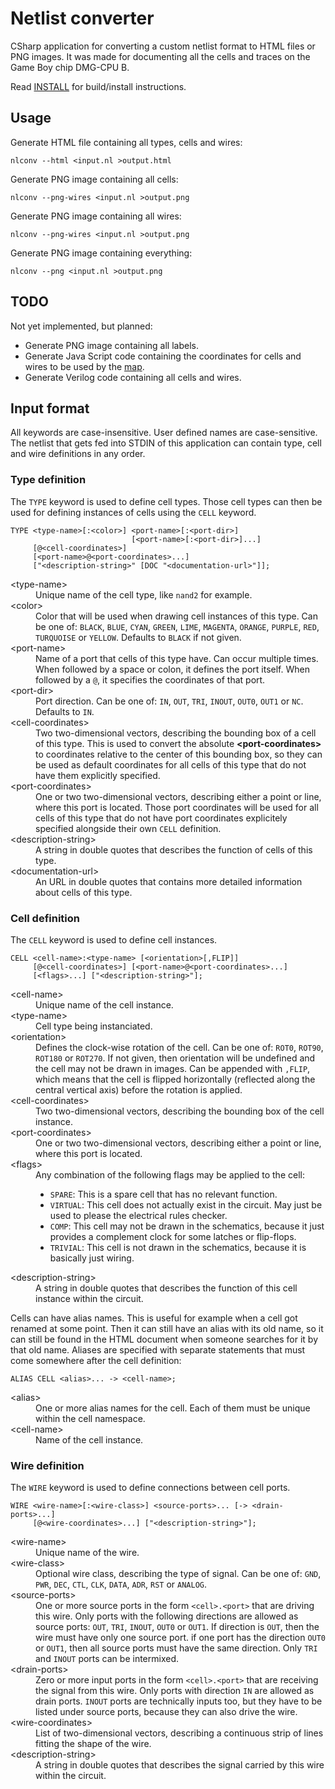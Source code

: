 Netlist converter
=================

CSharp application for converting a custom netlist format to HTML files or PNG images. It was made for documenting
all the cells and traces on the Game Boy chip DMG-CPU B.

Read [INSTALL](INSTALL) for build/install instructions.


Usage
-----

Generate HTML file containing all types, cells and wires:
```
nlconv --html <input.nl >output.html
```

Generate PNG image containing all cells:
```
nlconv --png-wires <input.nl >output.png
```

Generate PNG image containing all wires:
```
nlconv --png-wires <input.nl >output.png
```

Generate PNG image containing everything:
```
nlconv --png <input.nl >output.png
```


TODO
----

Not yet implemented, but planned:
* Generate PNG image containing all labels.
* Generate Java Script code containing the coordinates for cells and wires to be used by the
  [map](https://github.com/msinger/dmg_cpu_b_map).
* Generate Verilog code containing all cells and wires.


Input format
------------

All keywords are case-insensitive. User defined names are case-sensitive.
The netlist that gets fed into STDIN of this application can contain type, cell and wire definitions in any order.

### Type definition

The `TYPE` keyword is used to define cell types. Those cell types can then be used for defining instances of cells using
the `CELL` keyword.

```
TYPE <type-name>[:<color>] <port-name>[:<port-dir>]
                           [<port-name>[:<port-dir>]...]
     [@<cell-coordinates>]
     [<port-name>@<port-coordinates>...]
     ["<description-string>" [DOC "<documentation-url>"]];
```

<dl>
  <dt>&lt;type-name&gt;</dt>
  <dd>Unique name of the cell type, like <code>nand2</code> for example.</dd>

  <dt>&lt;color&gt;</dt>
  <dd>
    Color that will be used when drawing cell instances of this type.
    Can be one of: <code>BLACK</code>, <code>BLUE</code>, <code>CYAN</code>, <code>GREEN</code>, <code>LIME</code>,
    <code>MAGENTA</code>, <code>ORANGE</code>, <code>PURPLE</code>, <code>RED</code>, <code>TURQUOISE</code> or
    <code>YELLOW</code>. Defaults to <code>BLACK</code> if not given.
  </dd>

  <dt>&lt;port-name&gt;</dt>
  <dd>
    Name of a port that cells of this type have. Can occur multiple times. When followed by a space or
    colon, it defines the port itself. When followed by a <code>@</code>, it specifies the coordinates of that port.
  </dd>

  <dt>&lt;port-dir&gt;</dt>
  <dd>
    Port direction. Can be one of: <code>IN</code>, <code>OUT</code>, <code>TRI</code>, <code>INOUT</code>,
    <code>OUT0</code>, <code>OUT1</code> or <code>NC</code>. Defaults to <code>IN</code>.
  </dd>

  <dt>&lt;cell-coordinates&gt;</dt>
  <dd>
    Two two-dimensional vectors, describing the bounding box of a cell of this type.
    This is used to convert the absolute <b>&lt;port-coordinates&gt;</b> to coordinates relative to the
    center of this bounding box, so they can be used as default coordinates for all cells of this type that
    do not have them explicitly specified.
  </dd>

  <dt>&lt;port-coordinates&gt;</dt>
  <dd>
    One or two two-dimensional vectors, describing either a point or line, where this port is located. Those port
    coordinates will be used for all cells of this type that do not have port coordinates explicitely specified
    alongside their own <code>CELL</code> definition.
  </dd>

  <dt>&lt;description-string&gt;</dt>
  <dd>A string in double quotes that describes the function of cells of this type.</dd>

  <dt>&lt;documentation-url&gt;</dt>
  <dd>An URL in double quotes that contains more detailed information about cells of this type.</dd>
</dl>


### Cell definition

The `CELL` keyword is used to define cell instances.

```
CELL <cell-name>:<type-name> [<orientation>[,FLIP]]
     [@<cell-coordinates>] [<port-name>@<port-coordinates>...]
     [<flags>...] ["<description-string>"];
```

<dl>
  <dt>&lt;cell-name&gt;</dt>
  <dd>Unique name of the cell instance.</dd>

  <dt>&lt;type-name&gt;</dt>
  <dd>Cell type being instanciated.</dd>

  <dt>&lt;orientation&gt;</dt>
  <dd>
    Defines the clock-wise rotation of the cell. Can be one of: <code>ROT0</code>, <code>ROT90</code>,
    <code>ROT180</code> or <code>ROT270</code>. If not given, then orientation will be undefined and the
    cell may not be drawn in images. Can be appended with <code>,FLIP</code>, which means that the cell is
    flipped horizontally (reflected along the central vertical axis) before the rotation is applied.
  </dd>

  <dt>&lt;cell-coordinates&gt;</dt>
  <dd>Two two-dimensional vectors, describing the bounding box of the cell instance.</dd>

  <dt>&lt;port-coordinates&gt;</dt>
  <dd>One or two two-dimensional vectors, describing either a point or line, where this port is located.</dd>

  <dt>&lt;flags&gt;</dt>
  <dd>
    Any combination of the following flags may be applied to the cell:
    <ul>
      <li><code>SPARE</code>:   This is a spare cell that has no relevant function.</li>
      <li><code>VIRTUAL</code>: This cell does not actually exist in the circuit. May just be used to please the
                                electrical rules checker.</li>
      <li><code>COMP</code>:    This cell may not be drawn in the schematics, because it just provides a complement
                                clock for some latches or flip-flops.</li>
      <li><code>TRIVIAL</code>: This cell is not drawn in the schematics, because it is basically just wiring.</li>
    </ul>
  </dd>

  <dt>&lt;description-string&gt;</dt>
  <dd>A string in double quotes that describes the function of this cell instance within the circuit.</dd>
</dl>

Cells can have alias names. This is useful for example when a cell got renamed at some point. Then it can still
have an alias with its old name, so it can still be found in the HTML document when someone searches for it by
that old name. Aliases are specified with separate statements that must come somewhere after the cell definition:

```
ALIAS CELL <alias>... -> <cell-name>;
```

<dl>
  <dt>&lt;alias&gt;</dt>
  <dd>One or more alias names for the cell. Each of them must be unique within the cell namespace.</dd>

  <dt>&lt;cell-name&gt;</dt>
  <dd>Name of the cell instance.</dd>
</dl>

### Wire definition

The `WIRE` keyword is used to define connections between cell ports.

```
WIRE <wire-name>[:<wire-class>] <source-ports>... [-> <drain-ports>...]
     [@<wire-coordinates>...] ["<description-string>"];
```

<dl>
  <dt>&lt;wire-name&gt;</dt>
  <dd>Unique name of the wire.</dd>

  <dt>&lt;wire-class&gt;</dt>
  <dd>
    Optional wire class, describing the type of signal. Can be one of: <code>GND</code>, <code>PWR</code>,
    <code>DEC</code>, <code>CTL</code>, <code>CLK</code>, <code>DATA</code>, <code>ADR</code>, <code>RST</code>
    or <code>ANALOG</code>.
  </dd>

  <dt>&lt;source-ports&gt;</dt>
  <dd>
    One or more source ports in the form <code>&lt;cell&gt;.&lt;port&gt;</code> that are driving this wire. Only ports
    with the following directions are allowed as source ports: <code>OUT</code>, <code>TRI</code>, <code>INOUT</code>,
    <code>OUT0</code> or <code>OUT1</code>. If direction is <code>OUT</code>, then the wire must have only one source port.
    if one port has the direction <code>OUT0</code> or <code>OUT1</code>, then all source ports must have the same
    direction. Only <code>TRI</code> and <code>INOUT</code> ports can be intermixed.
  </dd>

  <dt>&lt;drain-ports&gt;</dt>
  <dd>
    Zero or more input ports in the form <code>&lt;cell&gt;.&lt;port&gt;</code> that are receiving the signal from
    this wire. Only ports with direction <code>IN</code> are allowed as drain ports. <code>INOUT</code> ports are
    technically inputs too, but they have to be listed under source ports, because they can also drive the wire.
  </dd>

  <dt>&lt;wire-coordinates&gt;</dt>
  <dd>List of two-dimensional vectors, describing a continuous strip of lines fitting the shape of the wire.</dd>

  <dt>&lt;description-string&gt;</dt>
  <dd>A string in double quotes that describes the signal carried by this wire within the circuit.</dd>
</dl>
